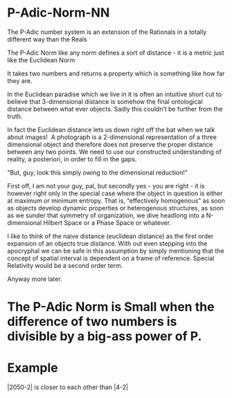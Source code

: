 # P-Adic-Norm-NN
The P-Adic number system is an extension of the Rationals in a totally different way than the Reals 

The P-Adic Norm like any norm defines a sort of distance - it is a metric just like the Euclidean Norm

It takes two numbers and returns a property which is something like how far they are. 

In the Euclidean paradise which we live in it is often an intuitive short cut to believe that 3-dimensional distance is somehow the final ontological distance between what ever objects. Sadly this couldn’t be further from the truth. 

In fact the Euclidean distance lets us down right off the bat when we talk about images! 
 A photograph is a 2-dimensional representation of a three dimensional object and therefore does not preserve the proper distance between any two points. We need to use our constructed understanding of reality, a posteriori, in order to fill in the gaps. 

“But, guy, look this simply owing to the dimensional reduction!” 

First off, I am not your guy, pal, but secondly yes - you are right - it is however right only in the special case where the object in question is either at maximum or minimum entropy. That is, “effectively homogenous” as soon as objects develop dynamic properties or heterogenous structures, as soon as we sunder that symmetry of organization, we dive headlong into a N-dimensional Hilbert Space or a Phase Space or whatever.

I like to think of the naive distance (euclidean distance) as the first order expansion of an objects true distance. 
With out even stepping into the apocryphal we can be safe in this assumption by simply mentioning that the concept of spatial interval is dependent on a frame of reference. Special Relativity would be a second order term. 

Anyway more later.

# The P-Adic Norm is Small when the difference of two numbers is divisible by a big-ass power of P.  

# Example
|2050-2| is closer to each other than |4-2|  

